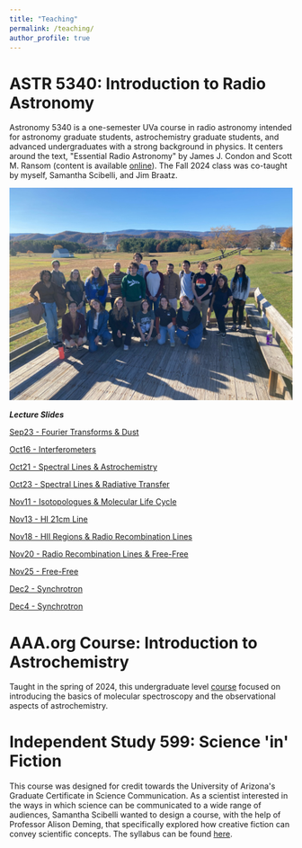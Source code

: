 ```yaml
---
title: "Teaching"
permalink: /teaching/
author_profile: true
---
```


# ASTR 5340: Introduction to Radio Astronomy

Astronomy 5340 is a one-semester UVa course in radio astronomy intended for astronomy graduate
students, astrochemistry graduate students, and advanced undergraduates with a strong
background in physics. It centers around the text, "Essential Radio Astronomy" by James J. Condon and Scott M. Ransom (content is available [online](https://science.nrao.edu/opportunities/courses/era)). The Fall 2024 class was co-taught by myself, Samantha Scibelli, and Jim Braatz.


![GBT group](/images/IMG_1223.jpeg)


***Lecture Slides***

[Sep23 - Fourier Transforms & Dust](/files/RadioAstro_Lecture_Sep23.pdf)

[Oct16 - Interferometers](/files/RadioAstro_Lecture_Oct16.pdf)

[Oct21 - Spectral Lines & Astrochemistry](/files/RadioAstro_Lecture_Oct21.pdf)

[Oct23 - Spectral Lines & Radiative Transfer](/files/RadioAstro_Lecture_Oct23.pdf)

[Nov11 - Isotopologues & Molecular Life Cycle](/files/RadioAstro_Lecture_Nov11.pdf)

[Nov13 - HI 21cm Line](/files/RadioAstro_Lecture_Nov13.pdf)

[Nov18 - HII Regions & Radio Recombination Lines](/files/RadioAstro_Lecture_Nov18.pdf)

[Nov20 - Radio Recombination Lines & Free-Free](/files/RadioAstro_Lecture_Nov20.pdf)

[Nov25 - Free-Free](/files/RadioAstro_Lecture_Nov25.pdf)

[Dec2 - Synchrotron](/files/RadioAstro_Lecture_Dec2.pdf)

[Dec4 - Synchrotron](/files/RadioAstro_Lecture_Dec4.pdf)


# AAA.org Course: Introduction to Astrochemistry

Taught in the spring of 2024, this undergraduate level [course](https://aaa.org/event/introduction-to-astrochemistry-2024/2024-05-28/) focused on introducing the basics of molecular spectroscopy and the observational aspects of astrochemistry. 

# Independent Study 599: Science 'in' Fiction

This course was designed for credit towards the University of Arizona's Graduate Certificate in Science Communication. As a scientist interested in the ways in which science can be communicated to a wide range of audiences, Samantha Scibelli wanted to design a course, with the help of Professor Alison Deming, that specifically explored how creative fiction can convey scientific concepts. The syllabus can be found [here](/files/Syllabus_Independent_Study_11.26.21.pdf).

